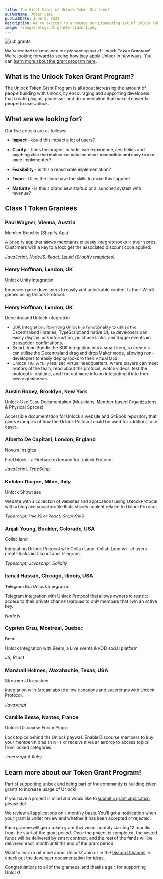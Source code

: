 ```yaml
---
title: The First Class of Unlock Token Grantees!
authorName: Amber Case
publishDate: June 9, 2021
description: We’re excited to announce our pioneering set of Unlock Token Grantees!  We’re looking forward to seeing how they apply Unlock in new ways.
image: /images/blog/udt-grants-class-1.png
---
```


![udt grants](/images/blog/udt-grants-class-1.png)

We’re excited to announce our pioneering set of Unlock Token Grantees!  We’re looking forward to seeing how they apply Unlock in new ways. You can [learn more about the grant program here](https://share.hsforms.com/1gAdLgNOESNCWJ9bJxCUAMwbvg22).

## What is the Unlock Token Grant Program?

The Unlock Token Grant Program is all about increasing the amount of people building with Unlock, by encouraging and supporting developers that create plugins, processes and documentation that make it easier for people to use Unlock.

## What are we looking for?

Our five criteria are as follows:

- **Impact** - could this impact a lot of users?

- **Clarity** - Does the project include user experience, aesthetics and anything else that makes the solution clear, accessible and easy to use once implemented?

- **Feasibility** - is this a reasonable implementation?

- **Team** - Does the team have the skills to make this happen?

- **Maturity** - is this a brand new startup or a launched system with revenue?

## Class 1 Token Grantees

### Paul Wagner, Vienna, Austria

Member Benefits (Shopify App)

A Shopify app that allows merchants to easily integrate locks in their stores. Customers with a key to a lock get the associated discount code applied.

_JavaScript, NodeJS, React, Liquid (Shopify templates)_

### Henry Hoffman, London, UK

Unlock Unity Integration

Empower game developers to easily add unlockable content to their Web3 games using Unlock Protocol.

### Henry Hoffman, London, UK

Decentraland Unlock Integration

- SDK Integration. Rewriting Unlock-js functionality to utilise the Decentraland libraries, TypeScript and native UI, so developers can easily display lock information, purchase locks, and trigger events on transaction confimations.
- Smart Item. Bundle the SDK integration into a smart item, so creators can utilise the Decentraland drag and drop Maker mode, allowing non-developers to easily deploy locks to their virtual land.
- Unlock HQ. A fully realised virtual headquarters, where players can meet avatars of the team, read about the protocol, watch videos, test the protocol in realtime, and find out more info on integrating it into their own experiences.

### Austin Robey, Brooklyn, New York

Unlock Use Case Documentation (Musicians, Member-based Organizations, & Physical Spaces)

Accessible documentation for Unlock's website and GitBook repository that gives examples of how the Unlock Protocol could be used for additional use cases.

### Alberto De Capitani, London, England

Novum Insights

FireUnlock - a Firebase extension for Unlock Protocol.

_JavaScript, TypeScript_

### Kalidou Diagne, Milan, Italy

Unlock Showcase

Website with a collection of websites and applications using UnlockProtocal with a blog and social profile thats shares content related to UnlockProtocol.

_Typescript, VueJS or React, GraphCMS_

### Anjali Young, Boulder, Colorado, USA

Collab.land

Integrating Unlock Protocol with Collab.Land. Collab.Land will let users create locks in Discord and Telegram.

_Typescript, Javascript, Solidity_

### Ismail Hassan, Chicago, Illinois, USA

Telegram Bot Unlock Integration

Telegram integration with Unlock Protocol that allows owners to restrict access to their private channels/groups to only members that own an active key.

_Node.js_

### Cyprien Grau, Montreal, Quebec

Beem

Unlock Integration with Beem, a Live events & VOD social platform

_JS, React_

### Marshall Holmes, Waxahachie, Texas, USA

Streamers Unleashed

Integration with Streamlabs to allow donations and superchats with Unlock Protocol.

_Javascript_

### Camille Besse, Nantes, France

Unlock Discourse Forum Plugin

Lock topics behind the Unlock paywall. Enable Discourse members to buy your membership as an NFT or receive it via an airdrop to access topics from locked categories.

_Javascript & Ruby_

## Learn more about our Token Grant Program!

Part of supporting unlock and being part of the community is building token grants to increase usage of Unlock!

If you have a project in mind and would like to [submit a grant application](https://share.hsforms.com/1gAdLgNOESNCWJ9bJxCUAMwbvg22), please do!

We review all applications on a monthly basis. You’ll get a notification when your grant is under review and whether it has been accepted or rejected.

Each grantee will get a token grant that vests monthly starting 12 months from the start of the grant period. Once the project is completed, the vested funds will be delivered by smart contract, and the rest of the funds will be delivered each month until the end of the grant period.

Want to learn a bit more about Unlock? Join us in the [Discord Channel](https://discord.gg/ByZjth3P) or check out the [developer documentation](https://docs.unlock-protocol.com/) for ideas.

Congratulations to all of the grantees, and thanks again for supporting Unlock!
